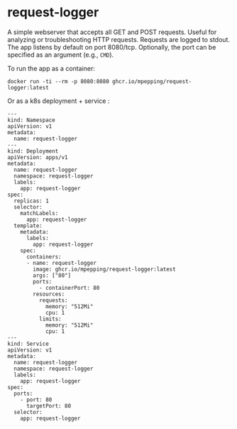 # request-logger

A simple webserver that accepts all GET and POST requests. Useful for analyzing or troubleshooting HTTP requests. Requests are logged to stdout. The app listens by default on port 8080/tcp. Optionally, the port can be specified as an argument (e.g., `CMD`).

To run the app as a container:

```lang=shell
docker run -ti --rm -p 8080:8080 ghcr.io/mpepping/request-logger:latest
```

Or as a k8s deployment + service :

```lang=yaml
---
kind: Namespace
apiVersion: v1
metadata:
  name: request-logger
---
kind: Deployment
apiVersion: apps/v1
metadata:
  name: request-logger
  namespace: request-logger
  labels:
    app: request-logger
spec:
  replicas: 1
  selector:
    matchLabels:
      app: request-logger
  template:
    metadata:
      labels:
        app: request-logger
    spec:
      containers:
      - name: request-logger
        image: ghcr.io/mpepping/request-logger:latest
        args: ["80"]
        ports:
          - containerPort: 80
        resources:
          requests:
            memory: "512Mi" 
            cpu: 1
          limits:
            memory: "512Mi"
            cpu: 1
---
kind: Service
apiVersion: v1
metadata:
  name: request-logger
  namespace: request-logger
  labels:
    app: request-logger
spec:
  ports:
    - port: 80
      targetPort: 80
  selector:
    app: request-logger

```

